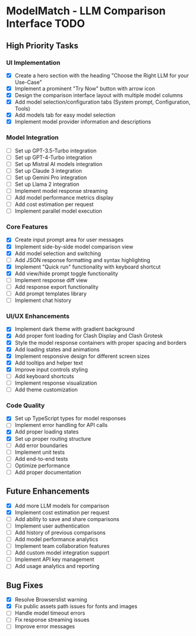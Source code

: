 # ModelMatch - LLM Comparison Interface TODO

## High Priority Tasks

### UI Implementation
- [x] Create a hero section with the heading "Choose the Right LLM for your Use-Case"
- [x] Implement a prominent "Try Now" button with arrow icon
- [x] Design the comparison interface layout with multiple model columns
- [x] Add model selection/configuration tabs (System prompt, Configuration, Tools)
- [x] Add models tab for easy model selection
- [x] Implement model provider information and descriptions

### Model Integration
- [ ] Set up GPT-3.5-Turbo integration
- [ ] Set up GPT-4-Turbo integration
- [ ] Set up Mistral AI models integration
- [ ] Set up Claude 3 integration
- [ ] Set up Gemini Pro integration
- [ ] Set up Llama 2 integration
- [ ] Implement model response streaming
- [ ] Add model performance metrics display
- [ ] Add cost estimation per request
- [ ] Implement parallel model execution

### Core Features
- [x] Create input prompt area for user messages
- [x] Implement side-by-side model comparison view
- [x] Add model selection and switching
- [ ] Add JSON response formatting and syntax highlighting
- [x] Implement "Quick run" functionality with keyboard shortcut
- [x] Add view/hide prompt toggle functionality
- [ ] Implement response diff view
- [ ] Add response export functionality
- [ ] Add prompt templates library
- [ ] Implement chat history

### UI/UX Enhancements
- [x] Implement dark theme with gradient background
- [x] Add proper font loading for Clash Display and Clash Grotesk
- [x] Style the model response containers with proper spacing and borders
- [x] Add loading states and animations
- [x] Implement responsive design for different screen sizes
- [x] Add tooltips and helper text
- [x] Improve input controls styling
- [ ] Add keyboard shortcuts
- [ ] Implement response visualization
- [ ] Add theme customization

### Code Quality
- [x] Set up TypeScript types for model responses
- [ ] Implement error handling for API calls
- [x] Add proper loading states
- [x] Set up proper routing structure
- [ ] Add error boundaries
- [ ] Implement unit tests
- [ ] Add end-to-end tests
- [ ] Optimize performance
- [ ] Add proper documentation

## Future Enhancements
- [x] Add more LLM models for comparison
- [x] Implement cost estimation per request
- [ ] Add ability to save and share comparisons
- [ ] Implement user authentication
- [ ] Add history of previous comparisons
- [ ] Add model performance analytics
- [ ] Implement team collaboration features
- [ ] Add custom model integration support
- [ ] Implement API key management
- [ ] Add usage analytics and reporting

## Bug Fixes
- [x] Resolve Browserslist warning
- [x] Fix public assets path issues for fonts and images
- [ ] Handle model timeout errors
- [ ] Fix response streaming issues
- [ ] Improve error messages 